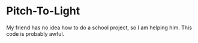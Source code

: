 # Pitch-To-Light
My friend has no idea how to do a school project, so I am helping him. This code is probably awful.
